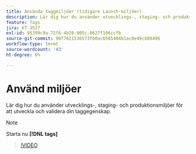 ```yaml
---
title: Använda taggmiljöer (tidigare Launch-miljöer)
description: Lär dig hur du använder utvecklings-, staging- och produktionsmiljöer för att utveckla och validera din taggegenskap.
feature: Tags
jira: KT-3527
exl-id: 95399c9a-72f6-4b20-905c-0627f106ccfb
source-git-commit: 90f7621536573f60ac6585404b1ac0e49cb08496
workflow-type: tm+mt
source-wordcount: '43'
ht-degree: 0%

---
```


# Använd miljöer

Lär dig hur du använder utvecklings-, staging- och produktionsmiljöer för att utveckla och validera din taggegenskap.

>[!NOTE]
>
> Starta nu **[!DNL tags]**

>[!VIDEO](https://video.tv.adobe.com/v/28729/?quality=12&learn=on)
